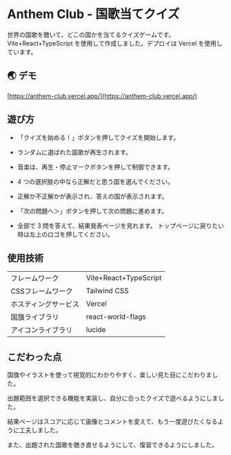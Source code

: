 # Anthem Club - 国歌当てクイズ

世界の国歌を聴いて、どこの国かを当てるクイズゲームです。Vite+React+TypeScript を使用して作成しました。デプロイは Vercel を使用しています。

## 🌏 デモ

[https://anthem-club.vercel.app/](https://anthem-club.vercel.app/)

## 遊び方

- 「クイズを始める！」ボタンを押してクイズを開始します。

- ランダムに選ばれた国歌が再生されます。

- 音楽は、再生・停止マークボタンを押して制御できます。

- 4 つの選択肢の中なら正解だと思う国を選んでください。

- 正解か不正解かが表示され、答えの国が表示されます。

- 「次の問題へ＞」ボタンを押して次の問題に進めます。

- 全部で 3 問を答えて、結果発表ページを見れます。
  トップページに戻りたい時は左上のロゴを押してください。

## 使用技術

<table>
  <tbody>
      <tr>
      <td>フレームワーク</td>
      <td>Vite+React+TypeScript</td>
    </tr>
    <tr>
      <td>CSSフレームワーク</td>
      <td>Tailwind CSS</td>
    </tr>
    <tr>
      <td>ホスティングサービス</td>
      <td>Vercel</td>
    </tr>
    <tr>
      <td>国旗ライブラリ</td>
      <td>react-world-flags</td>
    </tr>
    <tr>
      <td>アイコンライブラリ</td>
      <td>lucide</td>
    </tr>
  </tbody>
</table>

## こだわった点

国旗やイラストを使って視覚的にわかりやすく、楽しい見た目にこだわりました。

出題範囲を選択できる機能を実装し、自分に合ったクイズで遊べるようにしました。

結果ページはスコアに応じて画像とコメントを変えて、もう一度遊びたくなるように工夫しました。

また、出題された国歌を聴き直せるようにして、復習できるようにしました。
